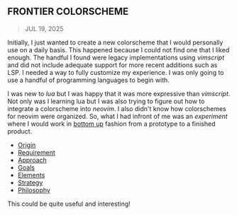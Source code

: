 ## FRONTIER COLORSCHEME
> JUL 19, 2025

Initially, I just wanted to create a new colorscheme that I would personally
use on a daily basis.  This happened because I could not find one that I liked
enough.  The handful I found were legacy implementations using _vimscript_
and did not include adequate support for more recent additions such as LSP.
I needed a way to fully customize my experience.  I was only going to use
a handful of programming languages to begin with.

I was new to _lua_ but I was happy that it was more expressive than _vimscript_.
Not only was I learning lua but I was also trying to figure out how to integrate
a colorscheme into _neovim_.  I also didn't know how colorschemes for neovim were
organized.  So, what I had infront of me was an _experiment_ where I would work
in [bottom up](https://rubocode.github.io/blog/2018-08-17/top-down-and-bottom-up)
fashion from a prototype to a finished product.

* [Origin](origin.md)
* [Requirement](requirement.md)
* [Approach](approach.md)
* [Goals](goals.md)
* [Elements](elements.md)
* [Strategy](strategy.md)
* [Philosophy](philosophy.md)

This could be quite useful and interesting!
